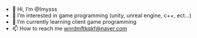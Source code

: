 - 👋 Hi, I’m @Imysss
- 👀 I’m interested in game programming (unity, unreal engine, c++, ect...)
- 🌱 I’m currently learning client game programming
- 📫 How to reach me wnrdmftkqkf@naver.com

<!---
Imysss/Imysss is a ✨ special ✨ repository because its `README.md` (this file) appears on your GitHub profile.
You can click the Preview link to take a look at your changes.
--->
